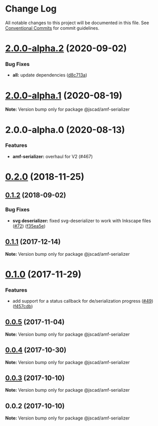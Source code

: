 # Change Log

All notable changes to this project will be documented in this file.
See [Conventional Commits](https://conventionalcommits.org) for commit guidelines.

# [2.0.0-alpha.2](https://github.com/jscad/OpenJSCAD.org/compare/@jscad/amf-serializer@2.0.0-alpha.1...@jscad/amf-serializer@2.0.0-alpha.2) (2020-09-02)


### Bug Fixes

* **all:** update dependencies ([d8c713a](https://github.com/jscad/OpenJSCAD.org/commit/d8c713a933b97a6d179ed3d3e923e188e334f99e))





# [2.0.0-alpha.1](https://github.com/jscad/OpenJSCAD.org/compare/@jscad/amf-serializer@2.0.0-alpha.0...@jscad/amf-serializer@2.0.0-alpha.1) (2020-08-19)

**Note:** Version bump only for package @jscad/amf-serializer





# 2.0.0-alpha.0 (2020-08-13)

### Features

* **amf-serializer:** overhaul for V2 (#467)





<a name="0.2.0"></a>
# [0.2.0](https://github.com/jscad/io/compare/@jscad/amf-serializer@0.1.2...@jscad/amf-serializer@0.2.0) (2018-11-25)



<a name="0.1.2"></a>
## [0.1.2](https://github.com/jscad/io/compare/@jscad/amf-serializer@0.1.1...@jscad/amf-serializer@0.1.2) (2018-09-02)


### Bug Fixes

* **svg deserializer:** fixed svg-deserializer to work with Inkscape files ([#72](https://github.com/jscad/io/issues/72)) ([f35ea5e](https://github.com/jscad/io/commit/f35ea5e))




<a name="0.1.1"></a>
## [0.1.1](https://github.com/jscad/io/compare/@jscad/amf-serializer@0.1.0...@jscad/amf-serializer@0.1.1) (2017-12-14)




**Note:** Version bump only for package @jscad/amf-serializer

<a name="0.1.0"></a>
# [0.1.0](https://github.com/jscad/io/compare/@jscad/amf-serializer@0.0.5...@jscad/amf-serializer@0.1.0) (2017-11-29)


### Features

* add support for a status callback for de/serialization progress ([#49](https://github.com/jscad/io/issues/49)) ([f457cdb](https://github.com/jscad/io/commit/f457cdb))




<a name="0.0.5"></a>
## [0.0.5](https://github.com/jscad/io/compare/@jscad/amf-serializer@0.0.4...@jscad/amf-serializer@0.0.5) (2017-11-04)




**Note:** Version bump only for package @jscad/amf-serializer

<a name="0.0.4"></a>
## [0.0.4](https://github.com/jscad/io/compare/@jscad/amf-serializer@0.0.3...@jscad/amf-serializer@0.0.4) (2017-10-30)




**Note:** Version bump only for package @jscad/amf-serializer

<a name="0.0.3"></a>
## [0.0.3](https://github.com/jscad/io/compare/@jscad/amf-serializer@0.0.2...@jscad/amf-serializer@0.0.3) (2017-10-10)




**Note:** Version bump only for package @jscad/amf-serializer

<a name="0.0.2"></a>
## 0.0.2 (2017-10-10)




**Note:** Version bump only for package @jscad/amf-serializer
